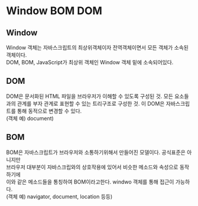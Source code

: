 # Window BOM DOM

## Window
Window 객체는 자바스크립트의 최상위객체이자 전역객체이면서 모든 객체가 소속된 객체이다.  
DOM, BOM, JavaScript가 최상위 객체인 Window 객체 밑에 소속되어있다.    

## DOM
DOM은 문서화된 HTML 파일을 브라우저가 이해할 수 있도록 구성된 것.
모든 요소들과의 관계를 부자 관계로 표현할 수 있는 트리구조로 구성한 것.
이 DOM은 자바스크립트를 통해 동적으로 변경할 수 있다.  
(객체 예) document)

## BOM
BOM은 자바스크립트가 브라우저와 소통하기위해서 만들어진 모델이다. 공식표준은 아니지만   
브라우저 대부분이 자바스크립와의 상호작용에 있어서 비슷한 메소드와 속성으로 동작하기에   
이와 같은 메소드들을 통칭하여 BOM이라고한다.  windwo 객체를 통해 접근이 가능하다.  
(객체 예) navigator, document, location 등등)

